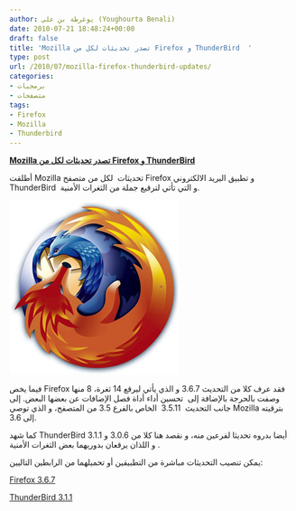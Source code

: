 ```yaml
---
author: يوغرطة بن علي (Youghourta Benali)
date: 2010-07-21 18:48:24+00:00
draft: false
title: 'Mozilla تصدر تحديثات لكل من Firefox و ThunderBird  '
type: post
url: /2010/07/mozilla-firefox-thunderbird-updates/
categories:
- برمجيات
- متصفحات
tags:
- Firefox
- Mozilla
- Thunderbird
---
```


**[Mozilla تصدر تحديثات لكل من Firefox و ThunderBird](https://www.it-scoop.com/2010/07/Mozilla-Firefox-ThunderBird-updates)**




أطلقت Mozilla تحديثات  لكل من متصفح Firefox و تطبيق البريد الالكتروني ThunderBird  و التي تأتي لترقيع جملة من الثغرات الأمنية.




[![](firefox-thunderbird.jpg)
](https://www.it-scoop.com/2010/07/Mozilla-Firefox-ThunderBird-updates)


فيما يخص Firefox فقد عرف كلا من التحديث 3.6.7 و الذي يأتي ليرقع 14 ثغرة، 8 منها وصفت بالحرجة بالإضافة إلى  تحسين أداء أداة فصل الإضافات عن بعضها البعض. إلى جانب التحديث  3.5.11  الخاص بالفرع 3.5 من المتصفح، و الذي توصي Mozilla بترقيته إلى 3.6.

كما شهد ThunderBird أيضا بدروه تحديثا لفرعين منه، و نقصد هنا كلا من 3.0.6 و 3.1.1  و اللذان يرقعان بدوريهما بعض الثغرات الأمنية.

يمكن تنصيب التحديثات مباشرة من التطبيقين أو تحميلهما من الرابطين التاليين:

[Firefox 3.6.7](http://www.mozilla-europe.org/en/firefox/)

[ThunderBird 3.1.1](http://www.mozillamessaging.com/en-US/)
